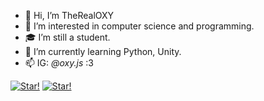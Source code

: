 - 👋 Hi, I’m TheRealOXY
- 👀 I’m interested in computer science and programming.
- 🎓 I’m still a student.
- 🌱 I’m currently learning Python, Unity.
- 📫 IG: _@oxy.js_ :3

[![Star!](https://i.imgur.com/vHAbKUz.gif)](https://github.com/TheRealOXY)
[![Star!](https://i.ppy.sh/36d3895da7e2620fbd8d5272e23927935885a785/68747470733a2f2f692e696d6775722e636f6d2f4448556266616c2e676966)](https://github.com/TheRealOXY)
